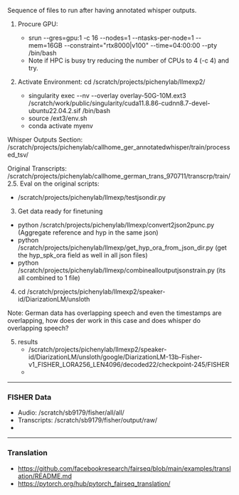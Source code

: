 Sequence of files to run after having annotated whisper outputs.

1. Procure GPU:
   - srun --gres=gpu:1 -c 16 --nodes=1 --ntasks-per-node=1 --mem=16GB --constraint="rtx8000|v100" --time=04:00:00 --pty /bin/bash
   - Note if HPC is busy try reducing the number of CPUs to 4 (-c 4) and try.

2. Activate Environment: cd /scratch/projects/pichenylab/llmexp2/
   - singularity exec --nv --overlay  overlay-50G-10M.ext3 /scratch/work/public/singularity/cuda11.8.86-cudnn8.7-devel-ubuntu22.04.2.sif /bin/bash
   - source /ext3/env.sh
   - conda activate myenv

Whisper Outputs Section: /scratch/projects/pichenylab/callhome_ger_annotatedwhisper/train/processed_tsv/

Original Transcripts: /scratch/projects/pichenylab/callhome_german_trans_970711/transcrp/train/
2.5. Eval on the original scripts:
 - /scratch/projects/pichenylab/llmexp/testjsondir.py


3. Get data ready for finetuning
 - python /scratch/projects/pichenylab/llmexp/convert2json2punc.py (Aggregate reference and hyp in the same json)
 - python /scratch/projects/pichenylab/llmexp/get_hyp_ora_from_json_dir.py (get the hyp_spk_ora field as well in all json files)
 - python /scratch/projects/pichenylab/llmexp/combinealloutputjsonstrain.py (its all combined to 1 file)

4. cd /scratch/projects/pichenylab/llmexp2/speaker-id/DiarizationLM/unsloth

Note:
German data has overlapping speech and even the timestamps are overlapping, how does der work in this case and does whisper do overlapping speech?
 
5. results
   -   /scratch/projects/pichenylab/llmexp2/speaker-id/DiarizationLM/unsloth/google/DiarizationLM-13b-Fisher-v1_FISHER_LORA256_LEN4096/decoded22/checkpoint-245/FISHER
   -   


----

### FISHER Data
- Audio: /scratch/sb9179/fisher/all/all/
- Transcripts: /scratch/sb9179/fisher/output/raw/
- 

----
### Translation
- https://github.com/facebookresearch/fairseq/blob/main/examples/translation/README.md
- https://pytorch.org/hub/pytorch_fairseq_translation/
  
